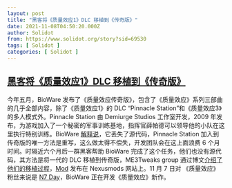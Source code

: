 ```yaml
---
layout: post
title: "黑客将《质量效应1》DLC 移植到《传奇版》"
date: 2021-11-08T04:50:20.000Z
author: Solidot
from: https://www.solidot.org/story?sid=69530
tags: [ Solidot ]
categories: [ Solidot ]
---
```

<!--1636347020000-->
[黑客将《质量效应1》DLC 移植到《传奇版》](https://www.solidot.org/story?sid=69530)
------

<div>
今年五月，BioWare 发布了《质量效应传奇版》，包含了《质量效应》系列三部曲的几乎全部内容，除了《质量效应1》的 DLC “Pinnacle Station”和《质量效应3》的多人模式外。Pinnacle Station 由 Demiurge Studios 工作室开发，2009 年发布，为游戏加入了一个秘密的军事训练基地，指挥官薛帕德可以领导他的小队在这里执行特别训练。BioWare <a href="https://www.solidot.org/story?sid=66858">解释说</a>，它丢失了源代码，Pinnacle Station 加入到传奇版的唯一方法是重写，这么做太得不偿失，开发团队会在这上面浪费 6 个月时间。时隔近六个月后一群黑客帮助 BioWare 完成了这个任务，他们也没有源代码，其方法是将一代的 DLC 移植到传奇版，ME3Tweaks group 通过博文<a href="https://www.me3tweaks.com/blog/modding/porting-pinnacle-station-forward-11-years/">介绍了他们的移植过程</a>，<a href="https://www.nexusmods.com/masseffectlegendaryedition/mods/832">Mod</a> 发布在 Nexusmods 网站上。11 月 7 日对 《质量效应》粉丝来说是 <a href="https://blog.bioware.com/2021/11/07/happy-n7-day-2021/">N7 Day</a>，BioWare 正在开发《质量效应》新作。
</div>
